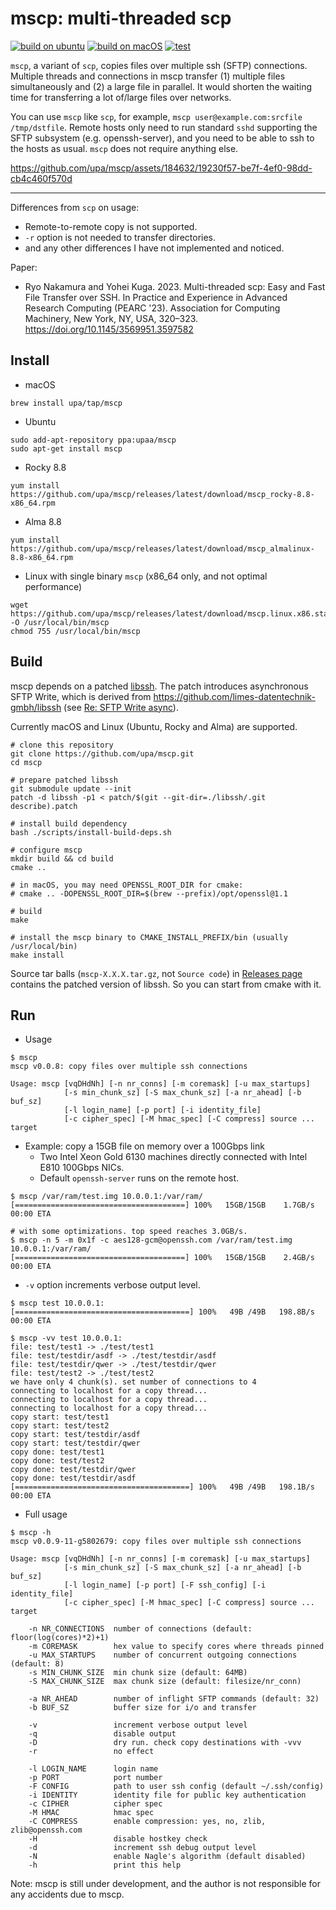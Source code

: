 # mscp: multi-threaded scp

[![build on ubuntu](https://github.com/upa/mscp/actions/workflows/build-ubuntu.yml/badge.svg)](https://github.com/upa/mscp/actions/workflows/build-ubuntu.yml) [![build on macOS](https://github.com/upa/mscp/actions/workflows/build-macos.yml/badge.svg)](https://github.com/upa/mscp/actions/workflows/build-macos.yml) [![test](https://github.com/upa/mscp/actions/workflows/test.yml/badge.svg)](https://github.com/upa/mscp/actions/workflows/test.yml)


`mscp`, a variant of `scp`, copies files over multiple ssh (SFTP)
connections. Multiple threads and connections in mscp transfer (1)
multiple files simultaneously and (2) a large file in parallel. It
would shorten the waiting time for transferring a lot of/large files
over networks.

You can use `mscp` like `scp`, for example, `mscp
user@example.com:srcfile /tmp/dstfile`. Remote hosts only need to run
standard `sshd` supporting the SFTP subsystem (e.g. openssh-server),
and you need to be able to ssh to the hosts as usual. `mscp` does not
require anything else.


https://github.com/upa/mscp/assets/184632/19230f57-be7f-4ef0-98dd-cb4c460f570d

--------------------------------------------------------------------

Differences from `scp` on usage:

- Remote-to-remote copy is not supported.
- `-r` option is not needed to transfer directories.
- and any other differences I have not implemented and noticed.

Paper:
- Ryo Nakamura and Yohei Kuga. 2023. Multi-threaded scp: Easy and Fast File Transfer over SSH. In Practice and Experience in Advanced Research Computing (PEARC '23). Association for Computing Machinery, New York, NY, USA, 320–323. https://doi.org/10.1145/3569951.3597582

## Install

- macOS

```console
brew install upa/tap/mscp
```

- Ubuntu
```console
sudo add-apt-repository ppa:upaa/mscp
sudo apt-get install mscp
```

- Rocky 8.8
```console
yum install https://github.com/upa/mscp/releases/latest/download/mscp_rocky-8.8-x86_64.rpm
```

- Alma 8.8
```console
yum install https://github.com/upa/mscp/releases/latest/download/mscp_almalinux-8.8-x86_64.rpm
```

- Linux with single binary `mscp` (x86_64 only, and not optimal performance)
```console
wget https://github.com/upa/mscp/releases/latest/download/mscp.linux.x86.static -O /usr/local/bin/mscp
chmod 755 /usr/local/bin/mscp
```


## Build

mscp depends on a patched [libssh](https://www.libssh.org/).  The
patch introduces asynchronous SFTP Write, which is derived from
https://github.com/limes-datentechnik-gmbh/libssh (see [Re: SFTP Write
async](https://archive.libssh.org/libssh/2020-06/0000004.html)).

Currently macOS and Linux (Ubuntu, Rocky and Alma) are supported.

```console
# clone this repository
git clone https://github.com/upa/mscp.git
cd mscp

# prepare patched libssh
git submodule update --init
patch -d libssh -p1 < patch/$(git --git-dir=./libssh/.git describe).patch

# install build dependency
bash ./scripts/install-build-deps.sh

# configure mscp
mkdir build && cd build
cmake ..

# in macOS, you may need OPENSSL_ROOT_DIR for cmake:
# cmake .. -DOPENSSL_ROOT_DIR=$(brew --prefix)/opt/openssl@1.1

# build
make

# install the mscp binary to CMAKE_INSTALL_PREFIX/bin (usually /usr/local/bin)
make install
```
Source tar balls (`mscp-X.X.X.tar.gz`, not `Source code`) in
[Releases page](https://github.com/upa/mscp/releases) contains the patched version
of libssh. So you can start from cmake with it.

## Run

- Usage

```console
$ mscp
mscp v0.0.8: copy files over multiple ssh connections

Usage: mscp [vqDHdNh] [-n nr_conns] [-m coremask] [-u max_startups]
            [-s min_chunk_sz] [-S max_chunk_sz] [-a nr_ahead] [-b buf_sz]
            [-l login_name] [-p port] [-i identity_file]
            [-c cipher_spec] [-M hmac_spec] [-C compress] source ... target
```

- Example: copy a 15GB file on memory over a 100Gbps link
  - Two Intel Xeon Gold 6130 machines directly connected with Intel E810 100Gbps NICs.
  - Default `openssh-server` runs on the remote host.

```console
$ mscp /var/ram/test.img 10.0.0.1:/var/ram/
[======================================] 100%   15GB/15GB    1.7GB/s  00:00 ETA
```

```console
# with some optimizations. top speed reaches 3.0GB/s.
$ mscp -n 5 -m 0x1f -c aes128-gcm@openssh.com /var/ram/test.img 10.0.0.1:/var/ram/
[======================================] 100%   15GB/15GB    2.4GB/s  00:00 ETA
```

- `-v` option increments verbose output level.

```console
$ mscp test 10.0.0.1:
[=======================================] 100%   49B /49B   198.8B/s   00:00 ETA
```

```console
$ mscp -vv test 10.0.0.1:
file: test/test1 -> ./test/test1
file: test/testdir/asdf -> ./test/testdir/asdf
file: test/testdir/qwer -> ./test/testdir/qwer
file: test/test2 -> ./test/test2
we have only 4 chunk(s). set number of connections to 4
connecting to localhost for a copy thread...
connecting to localhost for a copy thread...
connecting to localhost for a copy thread...
copy start: test/test1
copy start: test/test2
copy start: test/testdir/asdf
copy start: test/testdir/qwer
copy done: test/test1
copy done: test/test2
copy done: test/testdir/qwer
copy done: test/testdir/asdf
[=======================================] 100%   49B /49B   198.1B/s   00:00 ETA
```

- Full usage

```console
$ mscp -h
mscp v0.0.9-11-g5802679: copy files over multiple ssh connections

Usage: mscp [vqDHdNh] [-n nr_conns] [-m coremask] [-u max_startups]
            [-s min_chunk_sz] [-S max_chunk_sz] [-a nr_ahead] [-b buf_sz]
            [-l login_name] [-p port] [-F ssh_config] [-i identity_file]
            [-c cipher_spec] [-M hmac_spec] [-C compress] source ... target

    -n NR_CONNECTIONS  number of connections (default: floor(log(cores)*2)+1)
    -m COREMASK        hex value to specify cores where threads pinned
    -u MAX_STARTUPS    number of concurrent outgoing connections (default: 8)
    -s MIN_CHUNK_SIZE  min chunk size (default: 64MB)
    -S MAX_CHUNK_SIZE  max chunk size (default: filesize/nr_conn)

    -a NR_AHEAD        number of inflight SFTP commands (default: 32)
    -b BUF_SZ          buffer size for i/o and transfer

    -v                 increment verbose output level
    -q                 disable output
    -D                 dry run. check copy destinations with -vvv
    -r                 no effect

    -l LOGIN_NAME      login name
    -p PORT            port number
    -F CONFIG          path to user ssh config (default ~/.ssh/config)
    -i IDENTITY        identity file for public key authentication
    -c CIPHER          cipher spec
    -M HMAC            hmac spec
    -C COMPRESS        enable compression: yes, no, zlib, zlib@openssh.com
    -H                 disable hostkey check
    -d                 increment ssh debug output level
    -N                 enable Nagle's algorithm (default disabled)
    -h                 print this help
```


Note: mscp is still under development, and the author is not
responsible for any accidents due to mscp.
